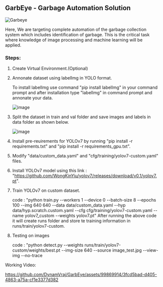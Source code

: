 ## GarbEye - Garbage Automation Solution
![Garbeye](https://github.com/DynamVraj/GarbEye/assets/99869914/5aeae7b2-da07-44b9-afc6-52fea02a8097)

Here, We are targeting complete automation of the garbage collection system which includes identification of garbage. This is the critical task where knowledge of image processing and machine learning will be applied. 
### Steps:
1. Create Virtual Environment.(Optional)

2. Annonate dataset using labelImg in YOLO format.

   To install labelImg use command "pip install labelImg" in your command prompt and after installation type "labelImg" in command prompt and annonate your data.
  
   ![image](https://github.com/DynamVraj/GarbEye/assets/99869914/335d5380-d055-41a3-a3b1-c27f171472b4)

3. Split the dataset in train and val folder and save images and labels in data folder as shown below.

   ![image](https://github.com/DynamVraj/GarbEye/assets/99869914/05be2f41-0ac8-43fc-8f4e-7f01dbf2e425)

4. Install pre-reuirements for YOLOv7 by running "pip install -r requirements.txt" and "pip install -r requirements_gpu.txt".

5. Modify "data/custom_data.yaml" and "cfg/training/yolov7-custom.yaml" files.

6. Install YOLOv7 model using this link : "https://github.com/WongKinYiu/yolov7/releases/download/v0.1/yolov7.pt".

7. Train YOLOv7 on custom dataset.
   
   code : "python train.py --workers 1  --device 0 --batch-size 8 --epochs 100 --img 640 640 --data data/custom_data.yaml --hyp data/hyp.scratch.custom.yaml --cfg cfg/training/yolov7-custom.yaml --name yolov7_custom --weights yolov7.pt"
   After running the above code it will create runs folder and store te training information in runs/train/yolov7-custom.
   
8. Testing on images
   
   code : "python detect.py --weights runs/train/yolov7-custom/weights/best.pt --img-size 640 --source image_test.jpg --view-img --no-trace
   
Working Video:

https://github.com/DynamVraj/GarbEye/assets/99869914/3fcd5bad-d405-4863-a75a-cf1e3377d382

